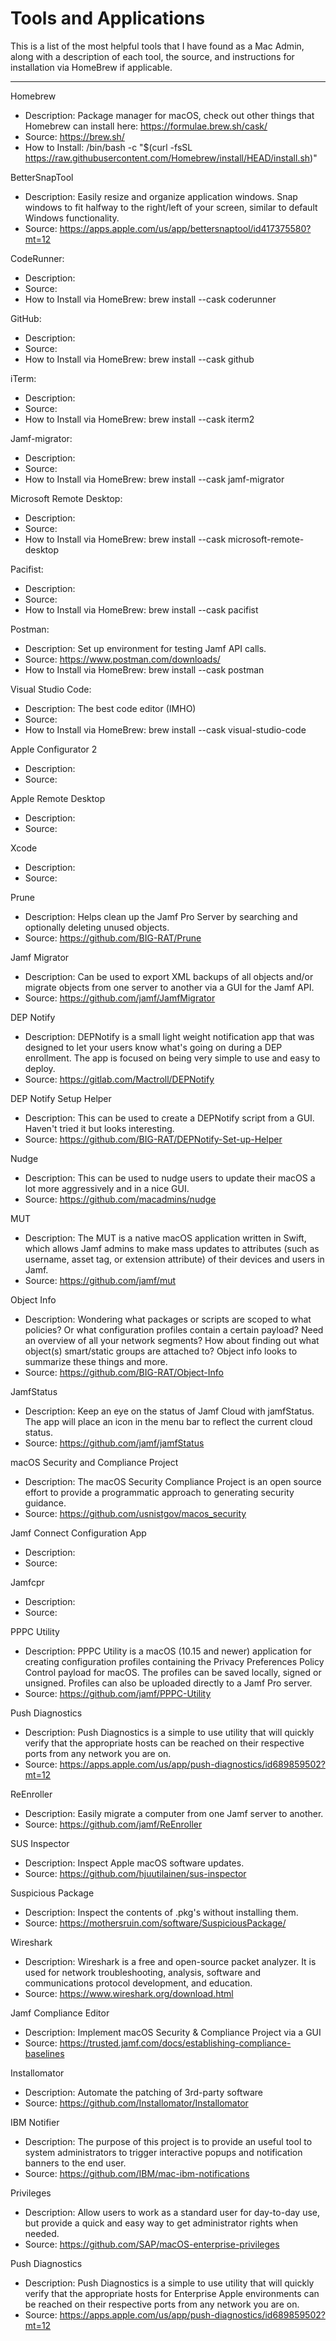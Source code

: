 # Tools and Applications
This is a list of the most helpful tools that I have found as a Mac Admin, along with a description of each tool, the source, and instructions for installation via HomeBrew if applicable.

-----

Homebrew
  - Description: Package manager for macOS, check out other things that Homebrew can install here: https://formulae.brew.sh/cask/
  - Source: https://brew.sh/
  - How to Install: /bin/bash -c "$(curl -fsSL https://raw.githubusercontent.com/Homebrew/install/HEAD/install.sh)"

BetterSnapTool
  - Description: Easily resize and organize application windows. Snap windows to fit halfway to the right/left of your screen, similar to default Windows functionality.
  - Source: https://apps.apple.com/us/app/bettersnaptool/id417375580?mt=12

CodeRunner:
  - Description:
  - Source:
  - How to Install via HomeBrew: brew install --cask coderunner
  
GitHub:
  - Description:
  - Source:
  - How to Install via HomeBrew: brew install --cask github

iTerm:
  - Description:
  - Source:
  - How to Install via HomeBrew: brew install --cask iterm2

Jamf-migrator:
  - Description:
  - Source:
  - How to Install via HomeBrew: brew install --cask jamf-migrator

Microsoft Remote Desktop:
  - Description:
  - Source:
  - How to Install via HomeBrew: brew install --cask microsoft-remote-desktop

Pacifist:
  - Description:
  - Source:
  - How to Install via HomeBrew: brew install --cask pacifist

Postman:
  - Description: Set up environment for testing Jamf API calls.
  - Source: https://www.postman.com/downloads/
  - How to Install via HomeBrew: brew install --cask postman

Visual Studio Code:
  - Description: The best code editor (IMHO)
  - Source:
  - How to Install via HomeBrew: brew install --cask visual-studio-code

Apple Configurator 2
  - Description:
  - Source:
  
Apple Remote Desktop
  - Description:
  - Source:
  
Xcode
  - Description:
  - Source:
  
Prune
  - Description: Helps clean up the Jamf Pro Server by searching and optionally deleting unused objects.
  - Source: https://github.com/BIG-RAT/Prune
  
Jamf Migrator
  - Description: Can be used to export XML backups of all objects and/or migrate objects from one server to another via a GUI for the Jamf API.
  - Source: https://github.com/jamf/JamfMigrator

DEP Notify
  - Description: DEPNotify is a small light weight notification app that was designed to let your users know what's going on during a DEP enrollment. The app is focused on being very simple to use and easy to deploy.
  - Source: https://gitlab.com/Mactroll/DEPNotify
  
DEP Notify Setup Helper
  - Description: This can be used to create a DEPNotify script from a GUI. Haven't tried it but looks interesting.
  - Source: https://github.com/BIG-RAT/DEPNotify-Set-up-Helper

Nudge
  - Description: This can be used to nudge users to update their macOS a lot more aggressively and in a nice GUI.
  - Source: https://github.com/macadmins/nudge
 
MUT
  - Description: The MUT is a native macOS application written in Swift, which allows Jamf admins to make mass updates to attributes (such as username, asset tag, or extension attribute) of their devices and users in Jamf.
  - Source: https://github.com/jamf/mut
  
Object Info
  - Description: Wondering what packages or scripts are scoped to what policies? Or what configuration profiles contain a certain payload? Need an overview of all your network segments? How about finding out what object(s) smart/static groups are attached to? Object info looks to summarize these things and more.
  - Source: https://github.com/BIG-RAT/Object-Info

JamfStatus
  - Description: Keep an eye on the status of Jamf Cloud with jamfStatus. The app will place an icon in the menu bar to reflect the current cloud status.
  - Source: https://github.com/jamf/jamfStatus
  
macOS Security and Compliance Project
  - Description: The macOS Security Compliance Project is an open source effort to provide a programmatic approach to generating security guidance.
  - Source: https://github.com/usnistgov/macos_security
  
Jamf Connect Configuration App
  - Description: 
  - Source: 

Jamfcpr
  - Description: 
  - Source: 
  
PPPC Utility
  - Description: PPPC Utility is a macOS (10.15 and newer) application for creating configuration profiles containing the Privacy Preferences Policy Control payload for macOS. The profiles can be saved locally, signed or unsigned. Profiles can also be uploaded directly to a Jamf Pro server.
  - Source: https://github.com/jamf/PPPC-Utility
  
Push Diagnostics
  - Description: Push Diagnostics is a simple to use utility that will quickly verify that the appropriate hosts can be reached on their respective ports from any network you are on.
  - Source: https://apps.apple.com/us/app/push-diagnostics/id689859502?mt=12

ReEnroller
  - Description: Easily migrate a computer from one Jamf server to another.
  - Source: https://github.com/jamf/ReEnroller
  
SUS Inspector
  - Description: Inspect Apple macOS software updates.
  - Source: https://github.com/hjuutilainen/sus-inspector
  
Suspicious Package
  - Description: Inspect the contents of .pkg's without installing them.
  - Source: https://mothersruin.com/software/SuspiciousPackage/
  
Wireshark
  - Description: Wireshark is a free and open-source packet analyzer. It is used for network troubleshooting, analysis, software and communications protocol development, and education. 
  - Source: https://www.wireshark.org/download.html

Jamf Compliance Editor
  - Description: Implement macOS Security & Compliance Project via a GUI
  - Source: https://trusted.jamf.com/docs/establishing-compliance-baselines

Installomator
  - Description: Automate the patching of 3rd-party software
  - Source: https://github.com/Installomator/Installomator

IBM Notifier
  - Description: The purpose of this project is to provide an useful tool to system administrators to trigger interactive popups and notification banners to the end user.
  - Source: https://github.com/IBM/mac-ibm-notifications

Privileges
  - Description: Allow users to work as a standard user for day-to-day use, but provide a quick and easy way to get administrator rights when needed.
  - Source: https://github.com/SAP/macOS-enterprise-privileges

Push Diagnostics
  - Description: Push Diagnostics is a simple to use utility that will quickly verify that the appropriate hosts for Enterprise Apple environments can be reached on their respective ports from any network you are on.
  - Source: https://apps.apple.com/us/app/push-diagnostics/id689859502?mt=12
